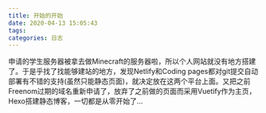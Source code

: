 ```yaml
---
title: 开始的开始
date: 2020-04-13 15:05:43
tags: 
categories: 日志
---
```

申请的学生服务器被拿去做Minecraft的服务器啦，所以个人网站就没有地方搭建了。于是乎找了找能够建站的地方，发现Netlify和Coding pages都对git提交自动部署有不错的支持(虽然只能静态页面)，就决定放在这两个平台上面。又把之前Freenom过期的域名重新申请了，放弃了之前做的页面而采用Vuetify作为主页，Hexo搭建静态博客，一切都是从零开始了...